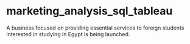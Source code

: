 # marketing_analysis_sql_tableau
A business focused on providing essential services to foreign students interested in studying in Egypt is being launched. 
